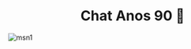 <h1 align="center"> Chat Anos 90 💬 </h1>

![msn1](https://user-images.githubusercontent.com/49458473/155237914-9d5228b8-71d3-496a-8c1e-426061af1058.jpg)
